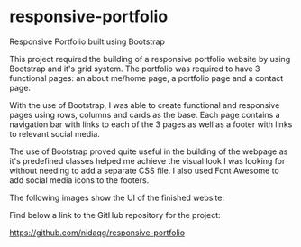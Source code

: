 # responsive-portfolio
Responsive Portfolio built using Bootstrap

This project required the building of a responsive portfolio website by using Bootstrap and it's grid system. The portfolio was required to have 3 functional pages: an about me/home page, a portfolio page and a contact page.

With the use of Bootstrap, I was able to create functional and responsive pages using rows, columns and cards as the base. Each page contains a navigation bar with links to each of the 3 pages as well as a footer with links to relevant social media.

The use of Bootstrap proved quite useful in the building of the webpage as it's predefined classes helped me achieve the visual look I was looking for without needing to add a separate CSS file. I also used Font Awesome to add social media icons to the footers. 

The following images show the UI of the finished website:


Find below a link to the GitHub repository for the project:

https://github.com/nidaqg/responsive-portfolio 



